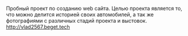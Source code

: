 Пробный проект по созданию web сайта.
Целью проекта является то, что можно делится историей своих автомобилей, а так же фотографиями с различных стадий проекта и выстовок.
http://vlad2567.beget.tech


